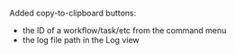 Added copy-to-clipboard buttons:
- the ID of a workflow/task/etc from the command menu
- the log file path in the Log view
